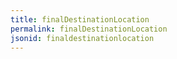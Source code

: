```yaml
---
title: finalDestinationLocation
permalink: finalDestinationLocation
jsonid: finaldestinationlocation
---
```

